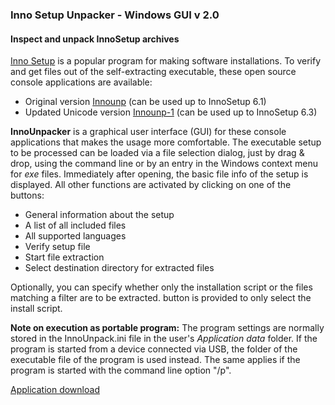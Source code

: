 ### Inno Setup Unpacker - Windows GUI v 2.0

#### Inspect and unpack InnoSetup archives

[Inno Setup](http://www.jrsoftware.org/isinfo.php) is a popular program
for making software installations. To verify and get files out of the self-extracting 
executable, these open source console applications are available:

- Original version [Innounp](http://sourceforge.net/projects/innounp) (can be used up to InnoSetup 6.1)
- Updated Unicode version [Innounp-1](innounp-1) (can be used up to InnoSetup 6.3)

**InnoUnpacker** is a graphical user interface (GUI) for these console applications
that makes the usage more comfortable.
The executable setup to be processed can be loaded via a file selection dialog, just 
by drag & drop, using the command line or by an entry in the Windows context menu for *exe* files. 
Immediately after opening, the basic file info of the setup is displayed. All other functions are activated by clicking on one of the buttons:

- General information about the setup
- A list of all included files 
- All supported languages 
- Verify setup file
- Start file extraction
- Select destination directory for extracted files

Optionally, you can specify whether only the installation script or the files
matching a filter are to be extracted.
button is provided to only select the install script. 

**Note on execution as portable program:** 
The program settings are normally stored in the InnoUnpack.ini file in the 
user's *Application data* folder. If the program is started from a device connected 
via USB, the folder of the executable file of the program is used instead. 
The same applies if the program is started with the command line option "/p".


[Application download](https://www.rathlev-home.de/index-e.html?tools/prog-e.html#unpack)


